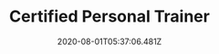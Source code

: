 ---
type: certification
date: 2020-08-01T05:37:06.481Z
badge: /assets/issa.webp
source: International Sports Sciences Association
title: Certified Personal Trainer
---